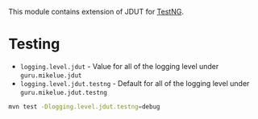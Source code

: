 This module contains extension of JDUT for [TestNG](https://testng.org/).

# Testing

* `logging.level.jdut` - Value for all of the logging level under `guru.mikelue.jdut`
* `logging.level.jdut.testng` - Default for all of the logging level under `guru.mikelue.jdut.testng`

```bash
mvn test -Dlogging.level.jdut.testng=debug
```
